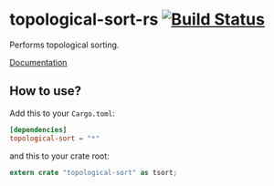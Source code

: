 # topological-sort-rs [![Build Status](https://travis-ci.org/gifnksm/topological-sort-rs.svg)](https://travis-ci.org/gifnksm/topological-sort-rs)

Performs topological sorting.

[Documentation](http://gifnksm.github.io/topological-sort-rs)

## How to use?

Add this to your `Cargo.toml`:

```toml
[dependencies]
topological-sort = "*"
```

and this to your crate root:

```rust
extern crate "topological-sort" as tsort;
```

